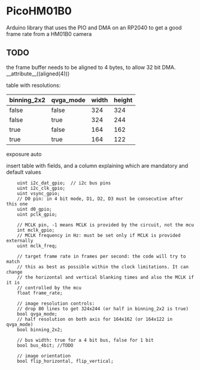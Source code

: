 # PicoHM01B0

Arduino library that uses the PIO and DMA on an RP2040 to get a good frame rate from a HM01B0 camera

## TODO

the frame buffer needs to be aligned to 4 bytes, to allow 32 bit DMA.
\_\_attribute\_\_((aligned(4)))



table with resolutions:

| binning_2x2 | qvga_mode | width | height |
| ----- | ----- | ----- | ----- |
| false | false | 324 | 324 |
| false | true | 324 | 244 |
| true | false | 164 | 162 |
| true | true | 164 | 122 |



exposure auto

insert table with fields, and a column explaining which are mandatory and default values

```
	uint i2c_dat_gpio;  // i2c bus pins
	uint i2c_clk_gpio;
	uint vsync_gpio;
	// D0 pin: in 4 bit mode, D1, D2, D3 must be consecutive after this one
	uint d0_gpio;
	uint pclk_gpio;

	// MCLK pin, -1 means MCLK is provided by the circuit, not the mcu
	int mclk_gpio;
	// MCLK frequency in Hz: must be set only if MCLK is provided externally
	uint mclk_freq;

	// target frame rate in frames per second: the code will try to match
	// this as best as possible within the clock limitations. It can change
	// the horizontal and vertical blanking times and also the MCLK if it is
	// controlled by the mcu
	float frame_rate;

	// image resolution controls:
	// drop 80 lines to get 324x244 (or half in binning_2x2 is true)
	bool qvga_mode;
	// half resolution on both axis for 164x162 (or 164x122 in qvga_mode)
	bool binning_2x2;

	// bus width: true for a 4 bit bus, false for 1 bit
	bool bus_4bit; //TODO

	// image orientation
	bool flip_horizontal, flip_vertical;
```
